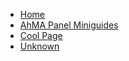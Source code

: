 - [Home](README)
- [AhMA Panel Miniguides](AhMA-panel-miniguide)
- [Cool Page](Whatever)
- [Unknown](second-page)
